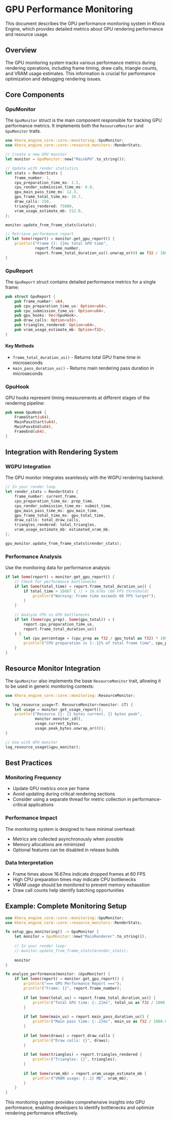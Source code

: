 # GPU Performance Monitoring

This document describes the GPU performance monitoring system in Khora Engine, which provides detailed metrics about GPU rendering performance and resource usage.

## Overview

The GPU monitoring system tracks various performance metrics during rendering operations, including frame timing, draw calls, triangle counts, and VRAM usage estimates. This information is crucial for performance optimization and debugging rendering issues.

## Core Components

### GpuMonitor

The `GpuMonitor` struct is the main component responsible for tracking GPU performance metrics. It implements both the `ResourceMonitor` and `GpuMonitor` traits.

```rust
use khora_engine_core::core::monitoring::GpuMonitor;
use khora_engine_core::core::resource_monitors::RenderStats;

// Create a new GPU monitor
let monitor = GpuMonitor::new("MainGPU".to_string());

// Update with render statistics
let stats = RenderStats {
    frame_number: 1,
    cpu_preparation_time_ms: 2.5,
    cpu_render_submission_time_ms: 0.8,
    gpu_main_pass_time_ms: 12.3,
    gpu_frame_total_time_ms: 16.7,
    draw_calls: 150,
    triangles_rendered: 75000,
    vram_usage_estimate_mb: 512.0,
};

monitor.update_from_frame_stats(&stats);

// Retrieve performance report
if let Some(report) = monitor.get_gpu_report() {
    println!("Frame {}: {}ms total GPU time", 
             report.frame_number, 
             report.frame_total_duration_us().unwrap_or(0) as f32 / 1000.0);
}
```

### GpuReport

The `GpuReport` struct contains detailed performance metrics for a single frame:

```rust
pub struct GpuReport {
    pub frame_number: u64,
    pub cpu_preparation_time_us: Option<u64>,
    pub cpu_submission_time_us: Option<u64>,
    pub gpu_hooks: Vec<GpuHook>,
    pub draw_calls: Option<u32>,
    pub triangles_rendered: Option<u64>,
    pub vram_usage_estimate_mb: Option<f32>,
}
```

#### Key Methods

- `frame_total_duration_us()` - Returns total GPU frame time in microseconds
- `main_pass_duration_us()` - Returns main rendering pass duration in microseconds

### GpuHook

GPU hooks represent timing measurements at different stages of the rendering pipeline:

```rust
pub enum GpuHook {
    FrameStart(u64),
    MainPassStart(u64),
    MainPassEnd(u64),
    FrameEnd(u64),
}
```

## Integration with Rendering System

### WGPU Integration

The GPU monitor integrates seamlessly with the WGPU rendering backend:

```rust
// In your render loop
let render_stats = RenderStats {
    frame_number: current_frame,
    cpu_preparation_time_ms: prep_time,
    cpu_render_submission_time_ms: submit_time,
    gpu_main_pass_time_ms: gpu_main_time,
    gpu_frame_total_time_ms: gpu_total_time,
    draw_calls: total_draw_calls,
    triangles_rendered: total_triangles,
    vram_usage_estimate_mb: estimated_vram_mb,
};

gpu_monitor.update_from_frame_stats(&render_stats);
```

### Performance Analysis

Use the monitoring data for performance analysis:

```rust
if let Some(report) = monitor.get_gpu_report() {
    // Check for performance bottlenecks
    if let Some(total_time) = report.frame_total_duration_us() {
        if total_time > 16667 { // > 16.67ms (60 FPS threshold)
            println!("Warning: Frame time exceeds 60 FPS target");
        }
    }
    
    // Analyze CPU vs GPU bottlenecks
    if let (Some(cpu_prep), Some(gpu_total)) = (
        report.cpu_preparation_time_us,
        report.frame_total_duration_us()
    ) {
        let cpu_percentage = (cpu_prep as f32 / gpu_total as f32) * 100.0;
        println!("CPU preparation is {:.1}% of total frame time", cpu_percentage);
    }
}
```

## Resource Monitor Integration

The `GpuMonitor` also implements the base `ResourceMonitor` trait, allowing it to be used in generic monitoring contexts:

```rust
use khora_engine_core::core::monitoring::ResourceMonitor;

fn log_resource_usage<T: ResourceMonitor>(monitor: &T) {
    let usage = monitor.get_usage_report();
    println!("Resource {}: {} bytes current, {} bytes peak", 
             monitor.monitor_id(),
             usage.current_bytes,
             usage.peak_bytes.unwrap_or(0));
}

// Use with GPU monitor
log_resource_usage(&gpu_monitor);
```

## Best Practices

### Monitoring Frequency

- Update GPU metrics once per frame
- Avoid updating during critical rendering sections
- Consider using a separate thread for metric collection in performance-critical applications

### Performance Impact

The monitoring system is designed to have minimal overhead:
- Metrics are collected asynchronously when possible
- Memory allocations are minimized
- Optional features can be disabled in release builds

### Data Interpretation

- Frame times above 16.67ms indicate dropped frames at 60 FPS
- High CPU preparation times may indicate CPU bottlenecks
- VRAM usage should be monitored to prevent memory exhaustion
- Draw call counts help identify batching opportunities

## Example: Complete Monitoring Setup

```rust
use khora_engine_core::core::monitoring::GpuMonitor;
use khora_engine_core::core::resource_monitors::RenderStats;

fn setup_gpu_monitoring() -> GpuMonitor {
    let monitor = GpuMonitor::new("MainRenderer".to_string());
    
    // In your render loop:
    // monitor.update_from_frame_stats(&render_stats);
    
    monitor
}

fn analyze_performance(monitor: &GpuMonitor) {
    if let Some(report) = monitor.get_gpu_report() {
        println!("=== GPU Performance Report ===");
        println!("Frame: {}", report.frame_number);
        
        if let Some(total_us) = report.frame_total_duration_us() {
            println!("Total GPU time: {:.2}ms", total_us as f32 / 1000.0);
        }
        
        if let Some(main_us) = report.main_pass_duration_us() {
            println!("Main pass time: {:.2}ms", main_us as f32 / 1000.0);
        }
        
        if let Some(draws) = report.draw_calls {
            println!("Draw calls: {}", draws);
        }
        
        if let Some(triangles) = report.triangles_rendered {
            println!("Triangles: {}", triangles);
        }
        
        if let Some(vram_mb) = report.vram_usage_estimate_mb {
            println!("VRAM usage: {:.1} MB", vram_mb);
        }
    }
}
```

This monitoring system provides comprehensive insights into GPU performance, enabling developers to identify bottlenecks and optimize rendering performance effectively.
